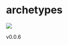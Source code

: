 # archetypes

[![](https://jitpack.io/v/liccioni/archetypes.svg)](https://jitpack.io/#liccioni/archetypes)

v0.0.6
